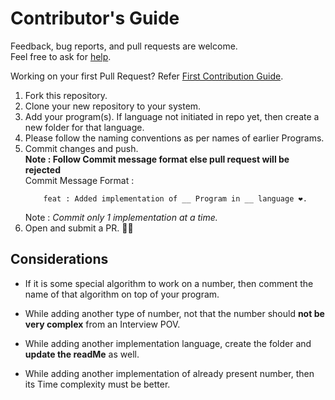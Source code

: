 # Contributor's Guide

Feedback, bug reports, and pull requests are welcome. <br>
Feel free to ask for [help](http://link_to_github_issues). 

Working on your first Pull Request? Refer [First Contribution Guide](http://link_to_first_Contribution_Guide).

1. Fork this repository.
2. Clone your new repository to your system.
3. Add your program(s). If language not initiated in repo yet, then create a new folder for that language.
4. Please follow the naming conventions as per names of earlier Programs.
5. Commit changes and push. <br>
**Note : Follow Commit message format else pull request will be rejected** <br>
Commit Message Format : <br>
    ```
        feat : Added implementation of __ Program in __ language ❤.
    ```
    Note : *Commit only 1 implementation at a time.*
6. Open and submit a PR. 🎉🎉

## Considerations

* If it is some special algorithm to work on a number, then comment the name of that algorithm on top of your program.

* While adding another type of number, not that the number should **not be very complex** from an Interview POV.

* While adding another implementation language, create the folder and **update the readMe** as well.

* While adding another implementation of already present number, then its Time complexity must be better.

